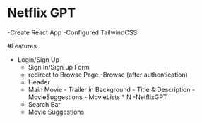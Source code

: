 # Netflix GPT

-Create React App
-Configured TailwindCSS


#Features
- Login/Sign Up
     - Sign In/Sign up Form
     - redirect to Browse Page
-Browse (after authentication)
     - Header
     - Main Movie
           - Trailer in Background
           - Title & Description
           - MovieSuggestions
                 - MovieLists * N
-NetflixGPT
     - Search Bar
     - Movie Suggestions                 